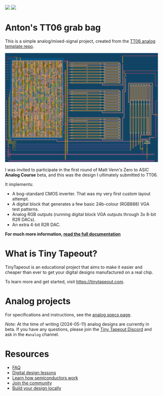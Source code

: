 ![](../../workflows/gds/badge.svg) ![](../../workflows/docs/badge.svg)

# Anton's TT06 grab bag

This is a simple analog/mixed-signal project, created from the [TT06 analog template repo](https://github.com/TinyTapeout/tt06-analog-template).

![GDS layout render](./docs/layout.png)

I was invited to participate in the first round of Matt Venn's Zero to ASIC **Analog Course** beta, and this was the design I ultimately submitted to TT06.

It implements:
*   A bog-standard CMOS inverter. That was my very first custom layout attempt.
*   A digital block that generates a few basic 24b-colour (RGB888) VGA test patterns.
*   Analog RGB outputs (running digital block VGA outputs through 3x 8-bit R2R DACs).
*   An extra 4-bit R2R DAC.

**For much more information, [read the full documentation](docs/info.md)**

# What is Tiny Tapeout?

TinyTapeout is an educational project that aims to make it easier and cheaper than ever to get your digital designs manufactured on a real chip.

To learn more and get started, visit https://tinytapeout.com.

# Analog projects

For specifications and instructions, see the [analog specs page](https://tinytapeout.com/specs/analog/).

*Note*: At the time of writing (2024-05-11) analog designs are currently in beta.
If you have any questions, please join the [Tiny Tapeout Discord](https://tinytapeout.com/discord) and ask in the `#analog` channel.

# Resources

- [FAQ](https://tinytapeout.com/faq/)
- [Digital design lessons](https://tinytapeout.com/digital_design/)
- [Learn how semiconductors work](https://tinytapeout.com/siliwiz/)
- [Join the community](https://tinytapeout.com/discord)
- [Build your design locally](https://docs.google.com/document/d/1aUUZ1jthRpg4QURIIyzlOaPWlmQzr-jBn3wZipVUPt4)

